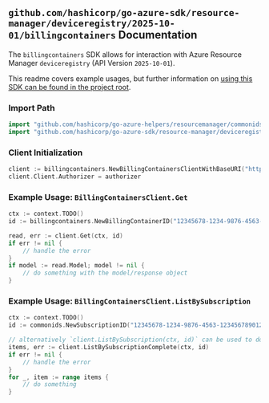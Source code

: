 
## `github.com/hashicorp/go-azure-sdk/resource-manager/deviceregistry/2025-10-01/billingcontainers` Documentation

The `billingcontainers` SDK allows for interaction with Azure Resource Manager `deviceregistry` (API Version `2025-10-01`).

This readme covers example usages, but further information on [using this SDK can be found in the project root](https://github.com/hashicorp/go-azure-sdk/tree/main/docs).

### Import Path

```go
import "github.com/hashicorp/go-azure-helpers/resourcemanager/commonids"
import "github.com/hashicorp/go-azure-sdk/resource-manager/deviceregistry/2025-10-01/billingcontainers"
```


### Client Initialization

```go
client := billingcontainers.NewBillingContainersClientWithBaseURI("https://management.azure.com")
client.Client.Authorizer = authorizer
```


### Example Usage: `BillingContainersClient.Get`

```go
ctx := context.TODO()
id := billingcontainers.NewBillingContainerID("12345678-1234-9876-4563-123456789012", "billingContainerName")

read, err := client.Get(ctx, id)
if err != nil {
	// handle the error
}
if model := read.Model; model != nil {
	// do something with the model/response object
}
```


### Example Usage: `BillingContainersClient.ListBySubscription`

```go
ctx := context.TODO()
id := commonids.NewSubscriptionID("12345678-1234-9876-4563-123456789012")

// alternatively `client.ListBySubscription(ctx, id)` can be used to do batched pagination
items, err := client.ListBySubscriptionComplete(ctx, id)
if err != nil {
	// handle the error
}
for _, item := range items {
	// do something
}
```
